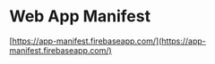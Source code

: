 # Web App Manifest

[https://app-manifest.firebaseapp.com/](https://app-manifest.firebaseapp.com/)

